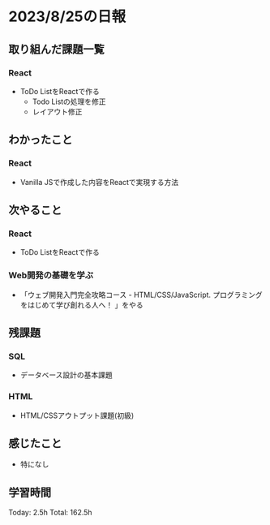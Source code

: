 # 2023/8/25の日報
## 取り組んだ課題一覧
### React
* ToDo ListをReactで作る
    * Todo Listの処理を修正
    * レイアウト修正
## わかったこと
### React
* Vanilla JSで作成した内容をReactで実現する方法
## 次やること
### React
* ToDo ListをReactで作る
### Web開発の基礎を学ぶ
* 「ウェブ開発入門完全攻略コース - HTML/CSS/JavaScript. プログラミングをはじめて学び創れる人へ！ 」をやる
## 残課題
### SQL
* データベース設計の基本課題
### HTML
* HTML/CSSアウトプット課題(初級)
## 感じたこと
* 特になし
## 学習時間
Today: 2.5h
Total: 162.5h
